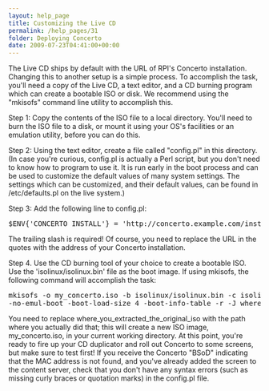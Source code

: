 ```yaml
---
layout: help_page
title: Customizing the Live CD
permalink: /help_pages/31
folder: Deploying Concerto
date: 2009-07-23T04:41:00+00:00
---
```


The Live CD ships by default with the URL of RPI's Concerto installation. Changing this to another setup is a simple process. To accomplish the task, you'll need a copy of the Live CD, a text editor, and a CD burning program which can create a bootable ISO or disk. We recommend using the "mkisofs" command line utility to accomplish this.

Step 1: Copy the contents of the ISO file to a local directory. You'll need to burn the ISO file to a disk, or mount it using your OS's facilities or an emulation utility, before you can do this.

Step 2: Using the text editor, create a file called "config.pl" in this directory. (In case you're curious, config.pl is actually a Perl script, but you don't need to know how to program to use it. It is run early in the boot process and can be used to customize the default values of many system settings. The settings which can be customized, and their default values, can be found in /etc/defaults.pl on the live system.)

Step 3: Add the following line to config.pl:

<pre>$ENV{'CONCERTO_INSTALL'} = 'http://concerto.example.com/install/base/url/';</pre>

The trailing slash is required! Of course, you need to replace the URL in the quotes with the address of your Concerto installation.

Step 4\. Use the CD burning tool of your choice to create a bootable ISO. Use the 'isolinux/isolinux.bin' file as the boot image. If using mkisofs, the following command will accomplish the task:

<pre>mkisofs -o my_concerto.iso -b isolinux/isolinux.bin -c isolinux/boot.cat \
-no-emul-boot -boot-load-size 4 -boot-info-table -r -J where_you_extracted_the_original_iso/</pre>


You need to replace where_you_extracted_the_original_iso with the path where you actually did that; this will create a new ISO image, my_concerto.iso, in your current working directory. At this point, you're ready to fire up your CD duplicator and roll out Concerto to some screens, but make sure to test first! If you receive the Concerto "BSoD" indicating that the MAC address is not found, and you've already added the screen to the content server, check that you don't have any syntax errors (such as missing curly braces or quotation marks) in the config.pl file.